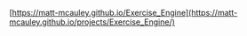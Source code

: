 [https://matt-mcauley.github.io/Exercise_Engine](https://matt-mcauley.github.io/projects/Exercise_Engine/)
